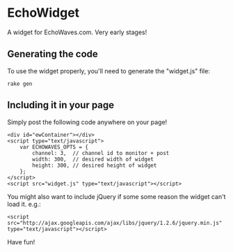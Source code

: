 # EchoWidget

A widget for EchoWaves.com. Very early stages!

## Generating the code

To use the widget properly, you'll need to generate the "widget.js" file:

	rake gen

## Including it in your page

Simply post the following code anywhere on your page!

	<div id="ewContainer"></div>
	<script type="text/javascript">
		var ECHOWAVES_OPTS = {
			channel: 3,  // channel id to monitor + post
			width: 300,  // desired width of widget
			height: 300, // desired height of widget
		};
	</script>
	<script src="widget.js" type="text/javascript"></script>

You might also want to include jQuery if some some reason the widget can't load it. e.g.:

	<script src="http://ajax.googleapis.com/ajax/libs/jquery/1.2.6/jquery.min.js" type="text/javascript"></script>

Have fun!
